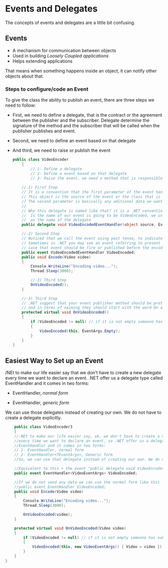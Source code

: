 ﻿# Events and Delegates

The concepts of events and delegates are a little bit confusing.

## Events

* A mechanism for communication between objects
* Used in building _Loosely Coupled applications_
* Helps extending applications

That means when something happens inside an object, it can notify other objects about that.

### Steps to configure/code an Event

To give the class the ability to publish an event, there are three steps we need to follow:

* First, we need to define a delegate, that is the contract or the agreement between the publisher and the subscriber. Delegate determine the signature of the method and the subscriber that will be called when the publisher publishes and event.

* Second, we need to define an event based on that delegate

* And third, we need to raise or publish the event


  ```c#
  public class VideoEncoder
      {
          // 1- Define a delegate
          // 2- Define a event based on that delegate
          // 3- Raise the event, we need a method that is responsible for that     
  	
      //-1) First Step
      // It is a convention that the first parameter of the event handler to be an object, 
      // This object is the source of the event or the class that is publishing or sending the event
      // The second parameter is basically any aditional data we want to send when the event.
      //
      // Why this delegate is named like that? it is a .NET convention:
      //  Is the name of our event is going to be VideoEncoded, we use that and then append EventHandler
      //  as the name of the delegate
      public delegate void VideoEncodedEventHandler(object source, EventArgs args);
  
      //-2) Second Step
      // Noticed that we call the event using past tense, to indicate something has happened or finished.
      // Sometimes in .NET you may see an event referring to present tense like Same VideoEncoding, in that
      // case that event should be fire or published before the encoding is started 
      public event VideoEncodedEventHandler VideoEncoded;
      public void Encode(Video video)
      {
          Console.WriteLine("Encoding video...");
          Thread.Sleep(3000);
  
          //-3) Third Step
          OnVideoEncoded();
      }
  
      //-3) Third Step
      // .NET suggest that your event publisher method should be protected, virtual an void
      // and in terms of naiming they should start with the word On and then the name of the event
      protected virtual void OnVideoEncoded()
      {
          if (VideoEncoded != null) // if it is not empty someone has subscribed to the event
          {
              VideoEncoded(this, EventArgs.Empty);
          }
      }
  }
  ```

## Easiest Way to Set up an Event

/NEt to make our life easier say that we don't have to create a new delegate every time we want to declare an event. .NET offer us a delegate type called        EventHandler and it comes in two forms:

* EventHandler, _normal form_

* EventHandler<TEventArgs>, _generic form_

We can use those delegates instead of creating our own. We do not have to create a delegate explicitly.



```c#
    public class VideoEncoder3
    {
    //.NEt to make our life easier say, ok, we don't have to create a new delegate 
    //every time we want to declare an event, so .NET offer us a delegate type called
    //EventHandler and it comes in two forms:
    // 1- EventHandler, normal form
    // 2- EventHandler<TEventArgs>, Generic form
    //So, we can use that delegate instead of creating our own. We do not have to create a delegate explicitly

	//Equivalent to this + the event "public delegate void VideoEncodedEventHandler(object source, VideoEventArgs args);"
    public event EventHandler<VideoEventArgs> VideoEncoded; 

    //If we do not send any data we can use the normal form like this
    //public event EventHandler VideoEncoded;
    public void Encode(Video video)
    {
        Console.WriteLine("Encoding video...");
        Thread.Sleep(3000);

        OnVideoEncoded(video);
    }

    protected virtual void OnVideoEncoded(Video video)
    {
        if (VideoEncoded != null) // if it is not empty someone has subscribed to the event
        {
            VideoEncoded(this, new VideoEventArgs() { Video = video }); 
        }
    }
}
```






